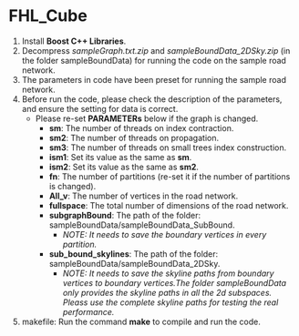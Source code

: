 # FHL_Cube
1. Install **Boost C++ Libraries**.
2. Decompress _sampleGraph.txt.zip_ and _sampleBoundData_2DSky.zip_ (in the folder sampleBoundData) for running the code on the sample road network.
3. The parameters in code have been preset for running the sample road network.
4. Before run the code, please check the description of the parameters, and ensure the setting for data is correct.
   - Please re-set **PARAMETERs** below if the graph is changed.
     - **sm**: The number of threads on index contraction.
     - **sm2**: The number of threads on propagation.
     - **sm3**: The number of threads on small trees index construction.
     - **ism1**: Set its value as the same as **sm**.
     - **ism2**: Set its value as the same as **sm2**.
     - **fn**: The number of partitions (re-set it if the number of partitions is changed).
     - **All_v**: The number of vertices in the road network.
     - **fullspace**: The total number of dimensions of the road network.
     - **subgraphBound**: The path of the folder: sampleBoundData/sampleBoundData_SubBound.
       - _NOTE: It needs to save the boundary vertices in every partition._
     - **sub_bound_skylines**: The path of the folder: sampleBoundData/sampleBoundData_2DSky.
       - _NOTE: It needs to save the skyline paths from boundary vertices to boundary vertices.The folder sampleBoundData only provides the skyline paths in all the 2d subspaces. Pleass use the complete skyline paths for testing the real performance._
5. makefile: Run the command **make** to compile and run the code.
